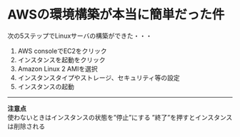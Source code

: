 # AWSの環境構築が本当に簡単だった件

次の5ステップでLinuxサーバの構築ができた・・・
1. AWS consoleでEC2をクリック
2. インスタンスを起動をクリック
3. Amazon Linux 2 AMIを選択
4. インスタンスタイプやストレージ、セキュリティ等の設定
5. インスタンスの起動

---

**注意点**  
使わないときはインスタンスの状態を”停止”にする
”終了”を押すとインスタンスは削除される

